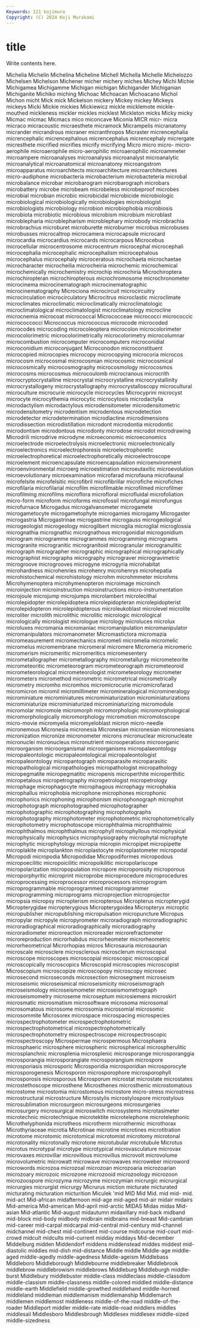 ```yaml
---
Keywords: 121 kojimura
Copyright: (C) 2024 Koji Murakami
---
```


# title

Write contents here.



 Michelia Michelin Michelina Micheline Michell Michella
Michelle Michelozzo Michelsen Michelson Michener micher michery miches Michey Michi
Michie Michigamea Michigamme Michigan michigan Michigander Michiganian Michiganite Michiko miching
Michoac Michoacan Michoacano Michol Michon micht Mick mick Mickelson mickery
Mickey mickey Mickeys mickeys Micki Mickie mickies Mickiewicz mickle micklemote
mickle-mouthed mickleness mickler mickles micklest Mickleton micks Micky micky Micmac
micmac Micmacs mico miconcave Miconia MICR micr- micra micraco micracoustic
micraesthete micramock Micrampelis micranatomy micrander micrandrous micraner micranthropos Micraster micrencephalia
micrencephalic micrencephalous micrencephalus micrencephaly micrergate micresthete micrified micrifies micrify micrifying
Micro micro micro- micro-aerophile microaerophile micro-aerophilic microaerophilic microammeter microampere microanalyses
microanalysis microanalyst microanalytic microanalytical microanatomical microanatomy microangstrom microapparatus microarchitects microarchitecture
microarchitectures micro-audiphone microbacteria microbacterium microbacteteria microbal microbalance microbar microbarogram microbarograph
microbars microbattery microbe microbeam microbeless microbeproof microbes microbial microbian microbic
microbicidal microbicide microbiologic microbiological microbiologically microbiologies microbiologist microbiologists microbiology microbion
microbiophobia microbiosis microbiota microbiotic microbious microbism microbium microblast microblepharia microblepharism
microblephary microbody microbrachia microbrachius microburet microburette microburner microbus microbuses microbusses
microcaltrop microcamera microcapsule microcard microcardia microcardius microcards microcarpous Microcebus microcellular
microcentrosome microcentrum microcephal microcephali microcephalia microcephalic microcephalism microcephalous microcephalus microcephaly
microceratous microchaeta microchaetae microcharacter microcheilia microcheiria microchemic microchemical microchemically microchemistry
microchip microchiria Microchiroptera microchiropteran microchiropterous microchromosome microchronometer microcinema microcinematograph microcinematographic
microcinematography Microciona microcircuit microcircuitry microcirculation microcirculatory Microcitrus microclastic microclimate microclimates
microclimatic microclimatically microclimatologic microclimatological microclimatologist microclimatology microcline microcnemia microcoat micrococcal
Micrococceae micrococci micrococcic micrococcocci Micrococcus micrococcus microcode microcoded microcodes microcoding
microcoleoptera microcolon microcolorimeter microcolorimetric microcolorimetrically microcolorimetry microcolumnar microcombustion microcomputer microcomputers
microconidial microconidium microconjugant Microconodon microconstituent microcopied microcopies microcopy microcopying microcoria
microcos microcosm microcosmal microcosmian microcosmic microcosmical microcosmically microcosmography microcosmology microcosmos
microcosms microcosmus microcoulomb microcranous microcrith microcryptocrystalline microcrystal microcrystalline microcrystallinity microcrystallogeny
microcrystallography microcrystalloscopy microcultural microculture microcurie microcycle microcycles Microcyprini microcyst microcyte
microcythemia microcytic microcytosis microdactylia microdactylism microdactylous microdensitometer microdensitometric microdensitometry microdentism
microdentous microdetection microdetector microdetermination microdiactine microdimensions microdissection microdistillation microdont microdontia
microdontic microdontism microdontous microdonty microdose microdot microdrawing Microdrili microdrive microdyne
microeconomic microeconomics microelectrode microelectrolysis microelectronic microelectronically microelectronics microelectrophoresis microelectrophoretic microelectrophoretical
microelectrophoretically microelectroscope microelement microencapsulate microencapsulation microenvironment microenvironmental microerg microestimation microeutaxitic
microevolution microevolutionary microexamination microfarad microfauna microfaunal microfelsite microfelsitic microfibril microfibrillar
microfiche microfiches microfilaria microfilarial microfilm microfilmable microfilmed microfilmer microfilming microfilms
microflora microfloral microfluidal microfoliation micro-form microform microforms microfossil microfungal microfungus
microfurnace Microgadus microgalvanometer microgamete microgametocyte microgametophyte microgamies microgamy Microgaster microgastria
Microgastrinae microgastrine microgauss microgeological microgeologist microgeology microgilbert microglia microglial microglossia
micrognathia micrognathic micrognathous microgonidial microgonidium microgram microgramme microgrammes microgramming micrograms
microgranite microgranitic microgranitoid microgranular microgranulitic micrograph micrographer micrographic micrographical micrographically
micrographist micrographs micrography micrograver microgravimetric microgroove microgrooves microgyne microgyria microhabitat
microhardness microhenries microhenry microhenrys microhepatia microhistochemical microhistology microhm microhmmeter microhms
Microhymenoptera microhymenopteron microimage microinch microinjection microinstruction microinstructions micro-instrumentation microjoule microjump
microjumps microlambert microlecithal microlepidopter microlepidoptera microlepidopteran microlepidopterist microlepidopteron microlepidopterous microleukoblast
microlevel microlite microliter microlith microlithic microlitic micrologic micrological micrologically micrologist
micrologue micrology microluces microlux microluxes micromania micromaniac micromanipulation micromanipulator micromanipulators
micromanometer Micromastictora micromazia micromeasurement micromechanics micromeli micromelia micromelic micromelus micromembrane
micromeral micromere Micromeria micromeric micromerism micromeritic micromeritics micromesentery micrometallographer micrometallography
micrometallurgy micrometeorite micrometeoritic micrometeorogram micrometeorograph micrometeoroid micrometeorological micrometeorologist micrometeorology micrometer
micrometers micromethod micrometric micrometrical micrometrically micrometry micromho micromhos micromicrocurie micromicrofarad
micromicron micromil micromillimeter micromineralogical micromineralogy microminiature microminiatures microminiaturization microminiaturizations microminiaturize
microminiaturized microminiaturizing micromodule micromolar micromole micromorph micromorphologic micromorphological micromorphologically micromorphology
micromotion micromotoscope micro-movie micromyelia micromyeloblast micron micro-needle micronemous Micronesia micronesia
Micronesian micronesian micronesians micronization micronize micronometer microns micronuclear micronucleate micronuclei
micronucleus micronutrient microoperations microorganic microorganism microorganismal microorganisms micropalaeontology micropaleontologic micropaleontological
micropaleontologist micropaleontology micropantograph microparasite microparasitic micropathological micropathologies micropathologist micropathology micropegmatite
micropegmatitic micropenis microperthite microperthitic micropetalous micropetrography micropetrologist micropetrology microphage microphagocyte
microphagous microphagy microphakia microphallus microphobia microphone microphones microphonic microphonics microphoning
microphonism microphonograph microphot microphotograph microphotographed microphotographer microphotographic microphotographing microphotographs microphotography
microphotometer microphotometric microphotometrically microphotometry microphotoscope microphthalmia microphthalmic microphthalmos microphthalmus microphyll
microphyllous microphysical microphysically microphysics microphysiography microphytal microphyte microphytic microphytology micropia
micropin micropipet micropipette microplakite microplankton microplastocyte microplastometer micropodal Micropodi micropodia
Micropodidae Micropodiformes micropodous micropoecilitic micropoicilitic micropoikilitic micropolariscope micropolarization micropopulation micropore
microporosity microporous microporphyritic microprint microprobe microprocedure microprocedures microprocessing microprocessor microprocessors
microprogram microprogrammable microprogrammed microprogrammer microprogramming microprograms microprojection microprojector micropsia micropsy
micropterism micropterous Micropterus micropterygid Micropterygidae micropterygious Micropterygoidea Micropteryx microptic micropublisher
micropublishing micropulsation micropuncture Micropus micropylar micropyle micropyrometer microradiograph microradiographic microradiographical
microradiographically microradiography microradiometer microreaction microreader microrefractometer microreproduction microrhabdus microrheometer microrheometric
microrheometrical Microrhopias micros Microsauria microsaurian microscale microsclere microsclerous microsclerum microscopal
microscope microscopes microscopial microscopic microscopical microscopically microscopics Microscopid microscopies microscopist
Microscopium microscopize microscopopy microscopy microsec microsecond microseconds microsection microsegment microseism
microseismic microseismical microseismicity microseismograph microseismology microseismometer microseismometrograph microseismometry microseme microseptum
microsiemens microskirt microsmatic microsmatism microsoftware microsoma microsomal microsomatous microsome microsomia
microsomial microsomic microsommite Microsorex microspace microspacing microspecies microspectrophotometer microspectrophotometric microspectrophotometrical
microspectrophotometrically microspectrophotometry microspectroscope microspectroscopic microspectroscopy Microspermae microspermous Microsphaera microsphaeric microsphere
microspheric microspherical microspherulitic microsplanchnic microsplenia microsplenic microsporange microsporanggia microsporangia microsporangiate
microsporangium microspore microsporiasis microsporic Microsporidia microsporidian microsporocyte microsporogenesis Microsporon microsporophore
microsporophyll microsporosis microsporous Microsporum microstat microstate microstates microstethoscope microsthene Microsthenes
microsthenic microstomatous microstome microstomia microstomous microstore micro-stress microstress microstructural microstructure
Microstylis microstylospore microstylous microsublimation microsurgeon microsurgeons microsurgeries microsurgery microsurgical microswitch
microsystems microtasimeter microtechnic microtechnique microtektite microtelephone microtelephonic Microthelyphonida microtheos microtherm
microthermic microthorax Microthyriaceae microtia Microtinae microtine microtines microtitration microtome microtomic
microtomical microtomist microtomy microtonal microtonality microtonally microtone microtubular microtubule Microtus
microtus microtypal microtype microtypical microvasculature microvax microvaxes microvillar microvillous microvillus
microvolt microvolume microvolumetric microwatt microwave microwaves microweber microword microwords microzoa
microzoal microzoan microzoaria microzoarian microzoary microzoic microzone microzooid microzoology microzoon
microzoospore microzyma microzyme microzymian micrurgic micrurgical micrurgies micrurgist micrurgy Micrurus
miction micturate micturated micturating micturation micturition Miculek 'mid MID Mid
Mid. mid mid- mid. mid-act Mid-african midafternoon mid-age mid-aged mid-air
midair midairs Mid-america Mid-american Mid-april mid-arctic MIDAS Midas midas Mid-asian
Mid-atlantic Mid-august midautumn midaxillary mid-back midband mid-block mid-body midbody midbrain
midbrains mid-breast Mid-cambrian mid-career mid-carpal midcarpal mid-central mid-century mid-channel midchannel
mid-chest mid-continent mid-course midcourse mid-court mid-crowd midcult midcults mid-current midday
middays Mid-december Middelburg midden Middendorf middens middenstead middes middest mid-diastolic
middies mid-dish mid-distance Middle middle Middle-age middle-aged middle-agedly middle-agedness Middle-ageism
Middlebass Middleboro Middleborough Middlebourne middlebreaker Middlebrook middlebrow middlebrowism middlebrows Middleburg
Middleburgh middle-burst Middlebury middlebuster middle-class middleclass middle-classdom middle-classism middle-classness middle-colored
middled middle-distance middle-earth Middlefield middle-growthed middlehand middle-horned middleland middleman middlemanism
middlemanship Middlemarch middlemen middlemost middleness middle-of-the-road middle-of-the-roader Middleport middler middle-rate
middle-road middlers middles middlesail Middlesboro Middlesbrough Middlesex middlesex middle-sized middle-sizedness
